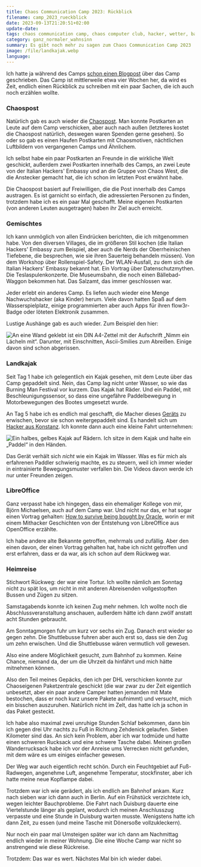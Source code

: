 ```yaml
---
title: Chaos Communication Camp 2023: Rückblick
filename: camp_2023_rueckblick
date: 2023-09-13T21:20:51+02:00
update-date:
tags: chaos communication camp, chaos computer club, hacker, wetter, bahn, kunst, paddeln, chaospost, postkarten
category: ganz_normaler_wahnsinn
summary: Es gibt noch mehr zu sagen zum Chaos Communication Camp 2023
image: /file/landkajak.webp
language:
---
```


Ich hatte ja während des Camps [schon einen Blogpost](/blogposts/camp_2023) über das Camp geschrieben. Das Camp ist mittlerweile etwa vier Wochen her, da wird es Zeit, endlich einen Rückblick zu schreiben mit ein paar Sachen, die ich auch noch erzählen wollte.

### Chaospost

Natürlich gab es auch wieder die [Chaospost](https://chaospost.de/). Man konnte Postkarten an Leute auf dem Camp verschicken, aber auch nach außen (letzteres kostet die Chaospost natürlich, deswegen waren Spenden gerne gesehen). So oder so gab es einen Haufen Postkarten mit Chaosmotiven, nächtlichen Luftbildern von vergangenen Camps und Ähnlichem.

Ich selbst habe ein paar Postkarten an Freunde in die wirkliche Welt geschickt, außerdem zwei Postkarten innerhalb des Camps, an zwei Leute von der Italian Hackers' Embassy und an die Gruppe von Chaos West, die die Anstecker gemacht hat, die ich schon im letzten Post erwähnt habe.

Die Chaospost basiert auf Freiwilligen, die die Post innerhalb des Camps austragen. Es ist garnicht so einfach, die adressierten Personen zu finden, trotzdem habe ich es ein paar Mal geschafft. Meine eigenen Postkarten (von anderen Leuten ausgetragen) haben ihr Ziel auch erreicht.

### Gemischtes

Ich kann unmöglich von allen Eindrücken berichten, die ich mitgenommen habe. Von den diversen Villages, die im größeren Stil kochen (die Italian Hackers' Embassy zum Beispiel, aber auch die Nerds der Oberrheinischen Tiefebene, die besprechen, wie sie ihren Sauerteig behandeln müssen). Von dem Workshop über Rollenspiel-Safety. Der WLAN-Ausfall, zu dem sich die Italian Hackers' Embassy bekannt hat. Ein Vortrag über Datenschutzmythen. Die Teslaspulenkonzerte. Die Museumsbahn, die noch einen Bällebad-Waggon bekommen hat. Das Salzamt, das immer geschlossen war.

Jeder erlebt ein anderes Camp. Es liefen auch wieder eine Menge Nachwuchshacker (aka Kinder) herum. Viele davon hatten Spaß auf dem Wasserspielplatz, einige programmierten aber auch Apps für ihren flow3r-Badge oder löteten Elektronik zusammen.

Lustige Aushänge gab es auch wieder. Zum Beispiel den hier:

![An eine Wand geklebt ist ein DIN A4-Zettel mit der Aufschrift „Nimm ein Lächeln mit“. Darunter, mit Einschnitten, Ascii-Smilies zum Abreißen. Einige davon sind schon abgerissen.](/file/nimm_ein_laecheln_mit.webp "Ich habe eins mitgenommen.")

### Landkajak

Seit Tag 1 habe ich gelegentlich ein Kajak gesehen, mit dem Leute über das Camp gepaddelt sind. Nein, das Camp lag nicht unter Wasser, so wie das Burning Man Festival vor kurzem. Das Kajak hat Räder. Und ein Paddel, mit Beschleunigungssensor, so dass eine ungefähre Paddelbewegung in Motorbewegungen des Bootes umgesetzt wurde.

An Tag 5 habe ich es endlich mal geschafft, die Macher dieses [Geräts](https://bewegungsappar.at/) zu erwischen, bevor sie schon weitergepaddelt sind. Es handelt sich um [Hacker aus Konstanz](https://www.hacknology.de/). Ich konnte dann auch eine kleine Fahrt unternehmen:

![Ein halbes, gelbes Kajak auf Rädern. Ich sitze in dem Kajak und halte ein „Paddel“ in den Händen.](/file/landkajak.webp)

Das Gerät verhält sich _nicht_ wie ein Kajak im Wasser. Was es für mich als erfahrenen Paddler schwierig machte, es zu steuern, weil ich immer wieder in eintrainierte Bewegungsmuster verfallen bin. Die Videos davon werde ich nur unter Freunden zeigen.

### LibreOffice

Ganz verpasst habe ich hingegen, dass ein ehemaliger Kollege von mir, Björn Michaelsen, auch auf dem Camp war. Und nicht nur das, er hat sogar einen Vortrag gehalten: [How to survive being bought by Oracle](https://bjoernmichaelsen.github.io/blog/survive-oracle/), worin er mit einem Mithacker Geschichten von der Entstehung von LibreOffice aus OpenOffice erzählte.

Ich habe andere alte Bekannte getroffen, mehrmals und zufällig. Aber den einen davon, der einen Vortrag gehalten hat, habe ich nicht getroffen und erst erfahren, dass er da war, als ich schon auf dem Rückweg war.

### Heimreise

Stichwort Rückweg: der war eine Tortur. Ich wollte nämlich am Sonntag nicht zu spät los, um nicht in mit anderen Abreisenden vollgestopften Bussen und Zügen zu sitzen.

Samstagabends konnte ich keinen Zug mehr nehmen. Ich wollte noch die Abschlussveranstaltung anschauen, außerdem hätte ich dann zwölf anstatt acht Stunden gebraucht.

Am Sonntagmorgen fuhr um kurz vor sechs ein Zug. Danach erst wieder so gegen zehn. Die Shuttlebusse fuhren aber auch erst so, dass sie den Zug um zehn erwischen. Und die Shuttlebusse wären vermutlich voll gewesen.

Also eine andere Möglichkeit gesucht, zum Bahnhof zu kommen. Keine Chance, niemand da, der um die Uhrzeit da hinfährt und mich hätte mitnehmen können.

Also den Teil meines Gepäcks, den ich per DHL verschicken konnte zur Chaoseigenen Paketzentrale geschickt (die war zwar zu der Zeit eigentlich unbesetzt, aber ein paar andere Camper hatten jemanden mit Mate bestochen, dass er noch kurz unsere Pakete aufnimmt) und versucht, mich ein bisschen auszuruhen. Natürlich nicht im Zelt, das hatte ich ja schon in das Paket gesteckt.

Ich habe also maximal zwei unruhige Stunden Schlaf bekommen, dann bin ich gegen drei Uhr nachts zu Fuß in Richtung Zehdenick gelaufen. Sieben Kilometer sind das. An sich kein Problem, aber ich war todmüde und hatte einen schweren Rucksack und eine schwere Tasche dabei. Meinen großen Wanderrucksack habe ich vor der Anreise ums Verrecken nicht gefunden, mit dem wäre es um einiges einfacher gewesen.

Der Weg war auch eigentlich recht schön. Durch ein Feuchtgebiet auf Fuß-Radwegen, angenehme Luft, angenehme Temperatur, stockfinster, aber ich hatte meine neue Kopflampe dabei.

Trotzdem war ich wie gerädert, als ich endlich am Bahnhof ankam. Kurz nach sieben war ich dann auch in Berlin. Auf ein Frühstück verzichtete ich, wegen leichter Bauchprobleme. Die Fahrt nach Duisburg dauerte eine Viertelstunde länger als geplant, wodurch ich meinen Anschlusszug verpasste und eine Stunde in Duisburg warten musste. Wenigstens hatte ich dann Zeit, zu essen (und meine Tasche mit Dönersoße vollzukleckern).

Nur noch ein paar mal Umsteigen später war ich dann am Nachmittag endlich wieder in meiner Wohnung. Die eine Woche Camp war nicht so anstrengend wie diese Rückreise.

Trotzdem: Das war es wert. Nächstes Mal bin ich wieder dabei.
